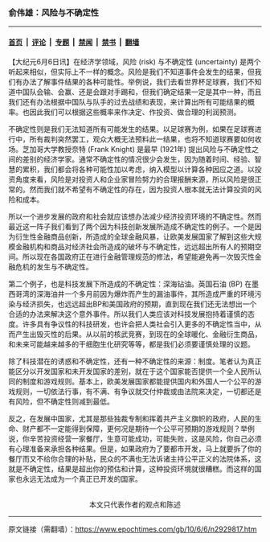 ### 俞伟雄：风险与不确定性

---

#### [首页](../../../..?n2929817) &nbsp;|&nbsp; [评论](../../../../../epoch-comment?n2929817) &nbsp;|&nbsp; [专题](../../../../../epoch-special?n2929817) &nbsp;|&nbsp; [禁闻](../../../../../epoch-news?n2929817) &nbsp;|&nbsp; [禁书](../../../../../books?n2929817) &nbsp;|&nbsp; [翻墙](https://github.com/gfw-breaker/nogfw/blob/master/README.md?n2929817)


<div class="post_content" id="artbody" itemprop="articleBody">
 <!-- article content begin -->
 <p>
  【大纪元6月6日讯】在经济学领域，风险 (risk) 与不确定性 (uncertainty) 是两个听起来相似，但实际上不一样的概念。风险是我们不知道事件会发生的结果，但我们有办法了解事件结果的各种可能性。举例说，我们去看世界杯足球赛，我们不知道中国队会输、会赢、还是会跟对手踢和，但我们确定结果一定是其中一种，而且我们还有办法根据中国队与队手的过去战绩和表现，来计算出所有可能结果的概率。也因此我们可以根据这些概率来作决定、作投资、做合理的利润预测。
 </p>
 <p>
  不确定性则是我们无法知道所有可能发生的结果。以足球赛为例，如果在足球赛进行中，所有裁判突然罢工，观众大概无法预料此一结果，也将不知道球赛要如何收场。芝加哥大学教授奈特 (Frank Knight) 是最早 (1921年) 提出风险与不确定性之间的差别的经济学家。通常不确定性的情况很少会发生，因为随着时间、经验、智慧的累积，我们都会将各种可能性加以考虑，纳入模型以计算各种因应之道。以投资角度来看，风险是对投资人和企业家冒险努力的合理报酬来源，所以风险是很正常的。然而我们就不希望有不确定性的存在，因为投资人根本就无法计算投资的风险和成本。
 </p>
 <p>
  所以一个进步发展的政府和社会就应该想办法减少经济投资环境的不确定性。然而最近这一阵子我们看到了两个因为科技创新发展所造成不确定性的例子。一个是因为衍生性金融商品创新，所造成的全球金融风暴，让欧美发展国家了解到这些大规模金融机构和商品对经济社会所造成的破坏与不确定性，远远超出所有人的预期空间。所以现在各国政府正在进行金融管理规范的修法，希望能避免再一次毁灭性金融危机的发生与不确定性。
 </p>
 <p>
  第二个例子，也是科技发展下所造成的不确定性：深海钻油。英国石油 (BP) 在墨西哥湾的深海油井一个多月前因为爆炸而产生的漏油事件，其所造成严重的环境污染与经济损失，也远远超出BP和美国政府的预期，直到现在我们还无法想出一个合适的办法来解决这个意外事件。所以我们人类应该对科技发展抱持着谨慎的态度。许多具有争议性的科技研发，也许会把人类社会引入更多的不确定性当中，从而产生出毁灭性的后果。从以前的核武竞赛，到现在的全球暖化、金融衍生商品，和未来可能越来越多的干细胞生化研究等等，都是我们必须要谨慎处理的议题。
 </p>
 <p>
  除了科技潜在的诱惑和不确定性，还有一种不确定性的来源：制度。笔者认为真正能区分以开发国家和未开发国家的差别，就在于这个国家能否提供一个全人民所认同的制度和游戏规则。基本上，欧美发展国家都能提供国内和外国人一个公平的游戏规则，一切依法行事，有不满、有争议就交付仲裁或由法院来决定，一切都还是有风险，但不确定性则减到最低。
 </p>
 <p>
  反之，在发展中国家，尤其是那些独裁专制和挥着共产主义旗帜的政府，人民的生命、财产都不一定能得到保障，更何况是期待一个公平可预期的游戏规则？举例说，你辛苦投资经营一家餐厅，生意可能成功，可能失败，这是风险，你自己必须有心理准备来承担各种结果。但是，如果政府为了要都市开发，马上就要拆了你的餐厅而又不给你合理的补贴，民众的不满也无法诉诸主持公平正义的法院体系，这就是不确定性，结果是超出你的预估和计算，这种投资环境就很糟糕。而这样的国家也永远无法成为一个真正已开发的国家。
  <br/>
  <font color="#ffffff">
   (http://www.dajiyuan.com)
  </font>
  <br/>
  <center>
   <font class="GY13">
    本文只代表作者的观点和陈述
   </font>
  </center>
 </p>
 <!-- article content end -->
 <div id="below_article_ad">
 </div>
</div>


---

原文链接（需翻墙）：https://www.epochtimes.com/gb/10/6/6/n2929817.htm